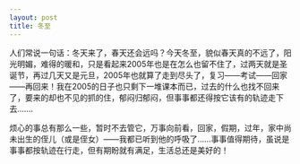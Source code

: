 ```yaml
---
layout: post
title: 冬至
---
```

人们常说一句话：冬天来了，春天还会远吗？今天冬至，貌似春天真的不远了，阳光明媚，难得的暖和，只是看起来2005年也是在怎么也留不住了，过两天就是圣诞节，再过几天又是元旦，2005年也就算了走到尽头了，复习——考试——回家——再回来！我在2005的日子也只剩下一堆课本而已，过去的什么也找不回来了，要来的却也不见的抓的住，郁闷归郁闷，但事事都还得按它该有的轨迹走下去…….

烦心的事总有那么一些，暂时不去管它，万事向前看，回家，假期，过年，家中尚未出生的侄儿（或是侄女）——我都已听到他的呼吸了……事事值得期待，虽说是事事都按轨迹在行走，但有期盼就有满足，生活总还是美好的！